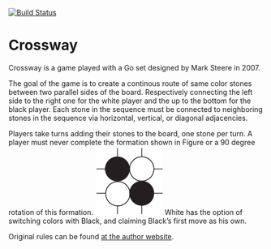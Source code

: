 [![Build Status](https://travis-ci.org/Militeee/crossway2.svg?branch=master)](https://travis-ci.org/Militeee/crossway2)

# Crossway

Crossway is a game played with a Go set designed by Mark Steere in 2007.

The goal of the game is to create a continous route of same color stones between two parallel sides of the board. 
Respectively connecting the left side to the right one for the white player and the up to the bottom for the black player.
Each stone in the sequence must be connected to neighboring stones in the sequence via horizontal, vertical, or diagonal adjacencies. 

Players take turns adding their stones to the board, one stone per turn. 
A player must never complete the formation shown in Figure or a 90 degree rotation of this formation. 
![Illegal move](crossway.png)
White has the option of switching colors with Black, and claiming Black’s first move as his own.

Original rules can be found [at the author website](https://boardgamegeek.com/boardgame/30517/crossway).
